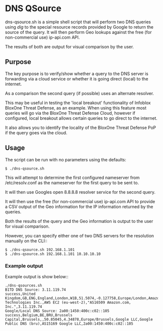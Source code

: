 # DNS QSource

dns-qsource.sh is a simple shell script that will perform two DNS queries
using *dig* to the special resource records provided by Google to return
the source of the query. It will then perform Geo lookups against the free
(for non-commercial use) ip-api.com API.

The results of both are output for visual comparison by the user.

## Purpose

The key purpose is to verify/show whether a query to the DNS server is forwarding
via a cloud service or whether it is going direct (local) to the internet.

As a comparison the second query (if possible) uses an alternate resolver.

This may be useful in testing the 'local breakout' functionality of Infoblox
BloxOne Threat Defense, as an example. When using this feature most queries 
will go via the BloxOne Threat Defense Cloud, however if configured, local
breakout allows certain queries to go direct to the internet.

It also allows you to identify the locality of the BloxOne Threat Defense PoP
if the query goes via the cloud.


## Usage

The script can be run with no parameters using the defaults:

	$ ./dns-qsource.sh

This will attempt to determine the first configured nameserver
from /etc/resolv.conf as the nameserver for the first query to be sent to.

It will then use Googles open 8.8.8.8 resolver service for the second query.

It will then use the free (for non-commercial use) ip-api.com API to provide
a CSV output of the Geo information for the IP information returned by the queries.

Both the results of the query and the Geo information is output to the user
for visual comparison.

However, you can specify either one of two DNS servers for the resolution
manually on the CLI::

	$ ./dns-qsource.sh 192.168.1.101
	$ ./dns-qsource.sh 192.168.1.101 10.10.10.10


### Example output

Example output is show below::

	./dns-qsources.sh  
	B1TD DNS Source: 3.11.119.74
	success,United Kingdom,GB,ENG,England,London,W1B,51.5074,-0.127758,Europe/London,Amazon Technologies Inc.,AWS EC2 (eu-west-2),"AS16509 Amazon.com, Inc.",3.11.119.74
	Google/Local DNS Source: 2a00:1450:400c:c02::105
	success,Belgium,BE,BRU,Brussels Capital,Brussels,,50.85045,4.34878,Europe/Brussels,Google LLC,Google Public DNS (bru),AS15169 Google LLC,2a00:1450:400c:c02::105

